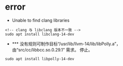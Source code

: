 # error
- Unable to find clang libraries
```shell
<!-- clang 与 libclang 版本不一致 -->
sudo apt install libclang-14-dev
```

- *** 没有规则可制作目标“/usr/lib/llvm-14/lib/libPolly.a”，由“src/cc/libbcc.so.0.29.1” 需求。 停止。
```shell
sudo apt install libpolly-14-dev
```
